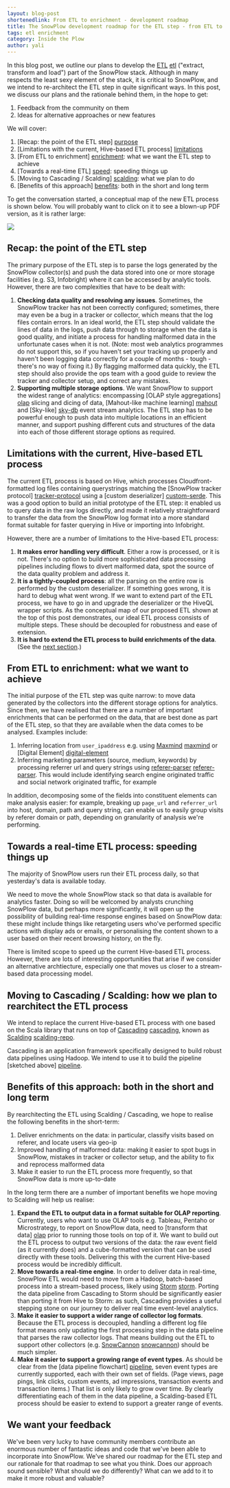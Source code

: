 ```yaml
---
layout: blog-post
shortenedlink: From ETL to enrichment - development roadmap
title: The SnowPlow development roadmap for the ETL step - from ETL to enrichment
tags: etl enrichment
category: Inside the Plow
author: yali
---
```


In this blog post, we outline our plans to develop the [ETL] [etl] ("extract, transform and load") part of the SnowPlow stack. Although in many respects the least sexy element of the stack, it is critical to SnowPlow, and we intend to re-architect the ETL step in quite significant ways. In this post, we discuss our plans and the rationale behind them, in the hope to get:

1. Feedback from the community on them
2. Ideas for alternative approaches or new features

We will cover:

1. [Recap: the point of the ETL step] [purpose]
2. [Limitations with the current, Hive-based ETL process] [limitations]
3. [From ETL to enrichment] [enrichment]: what we want the ETL step to achieve
4. [Towards a real-time ETL] [speed]: speeding things up
5. [Moving to Cascading / Scalding] [scalding]: what we plan to do
6. [Benefits of this approach] [benefits]: both in the short and long term

To get the conversation started, a conceptual map of the new ETL process is shown below. You will probably want to click on it to see a blown-up PDF version, as it is rather large:

<p><a href="/static/pdf/snowplow-scalding-etl-specification.pdf"><img src="/static/img/blog/2013/01/scalding-etl-spec.gif"></a></p>

<!--more-->

<a name="purpose"><h2>Recap: the point of the ETL step</h2></a>

The primary purpose of the ETL step is to parse the logs generated by the SnowPlow collector(s) and push the data stored into one or more storage facilities (e.g. S3, Infobright) where it can be accessed by analytic tools. However, there are two complexities that have to be dealt with:

1. **Checking data quality and resolving any issues**. Sometimes, the SnowPlow tracker has not been correctly configured; sometimes, there may even be a bug in a tracker or collector, which means that the log files contain errors. In an ideal world, the ETL step should validate the lines of data in the logs, push data through to storage when the data is good quality, and initiate a process for handling malformed data in the unfortunate cases when it is not. (Note: most web analytics programmes do not support this, so if you haven't set your tracking up properly and haven't been logging data correctly for a couple of months - tough - there's no way of fixing it.) By flagging malformed data quickly, the ETL step should also provide the ops team with a good guide to review the tracker and collector setup, and correct any mistakes.
2. **Supporting multiple storage options**. We want SnowPlow to support the widest range of analytics: encompassing [OLAP style aggregations] [olap] slicing and dicing of data, [Mahout-like machine learning] [mahout] and [Sky-like] [sky-db] event stream analytics.  The ETL step has to be powerful enough to push data into multiple locations in an efficient manner, and support pushing different cuts and structures of the data into each of those different storage options as required.

<a name="limitations"><h2>Limitations with the current, Hive-based ETL process</h2></a>

The current ETL process is based on Hive, which processes Cloudfront-formatted log files containing querystrings matching the [SnowPlow tracker protocol] [tracker-protocol] using a [custom deserializer] [custom-serde]. This was a good option to build an initial prototype of the ETL step: it enabled us to query data in the raw logs directly, and made it relatively straightforward to transfer the data from the SnowPlow log format into a more standard format suitable for faster querying in Hive or importing into Infobright.

However, there are a number of limitations to the Hive-based ETL process:

1. **It makes error handling very difficult**. Either a row is processed, or it is not. There's no option to build more sophisticated data processing pipelines including flows to divert malformed data, spot the source of the data quality problem and address it.
2. **It is a tightly-coupled process**: all the parsing on the entire row is performed by the custom deserializer. If something goes wrong, it is hard to debug what went wrong. If we want to extend part of the ETL process, we have to go in and upgrade the deserializer or the HiveQL wrapper scripts. As the conceptual map of our proposed ETL shown at the top of this post demonstrates, our ideal ETL process consists of multiple steps. These should be decoupled for robustness and ease of extension.
3. **It is hard to extend the ETL process to build enrichments of the data**. (See the [next section](#enrichments).)

<a name="enrichment"><h2>From ETL to enrichment: what we want to achieve</h2> </a>

The initial purpose of the ETL step was quite narrow: to move data generated by the collectors into the different storage options for analytics. Since then, we have realised that there are a number of important enrichments that can be performed on the data, that are best done as part of the ETL step, so that they are available when the data comes to be analysed. Examples include:

1. Inferring location from `user_ipaddress` e.g. using [Maxmind] [maxmind] or [Digital Element] [digital-element]
2. Inferring marketing parameters (source, medium, keywords) by processing referrer url and query strings using [referer-parser] [referer-parser]. This would include identifying search engine originated traffic and social network originated traffic, for example

In addition, decomposing some of the fields into constituent elements can make analysis easier: for example, breaking up `page_url` and `referrer_url` into host, domain, path and query string, can enable us to easily group visits by referer domain or path, depending on granularity of analysis we're performing.

<a name="speed"><h2>Towards a real-time ETL process: speeding things up</h2></a>

The majority of SnowPlow users run their ETL process daily, so that yesterday's data is available today. 

We need to move the whole SnowPlow stack so that data is available for analytics faster. Doing so will be welcomed by analysts crunching SnowPlow data, but perhaps more significantly, it will open up the possibility of building real-time response engines based on SnowPlow data: these might include things like retargeting users who've performed specific actions with display ads or emails, or personalising the content shown to a user based on their recent browsing history, on the fly.

There is limited scope to speed up the current Hive-based ETL process. However, there are lots of interesting opportunities that arise if we consider an alternative archtiecture, especially one that moves us closer to a stream-based data processing model.

<a name="scalding"><h2>Moving to Cascading / Scalding: how we plan to rearchitect the ETL process</h2></a>

We intend to replace the current Hive-based ETL process with one based on the Scala library that runs on top of [Cascading] [cascading], known as [Scalding] [scalding-repo].

Cascading is an application framework specifically designed to build robust data pipelines using Hadoop. We intend to use it to build the pipeline [sketched above] [pipeline].

<a name="benefits"><h2>Benefits of this approach: both in the short and long term</h2></a>

By rearchitecting the ETL using Scalding / Cascading, we hope to realise the following benefits in the short-term:

1. Deliver enrichments on the data: in particular, classify visits based on referer, and locate users via geo-ip
2. Improved handling of malformed data: making it easier to spot bugs in SnowPlow, mistakes in tracker or collector setup, and the ability to fix and reprocess malformed data
3. Make it easier to run the ETL process more frequently, so that SnowPlow data is more up-to-date

In the long term there are a number of important benefits we hope moving to Scalding will help us realise:

1. **Expand the ETL to output data in a format suitable for OLAP reporting**. Currently, users who want to use OLAP tools e.g. Tableau, Pentaho or Microstrategy, to report on SnowPlow data, need to [transform that data] [olap] prior to running those tools on top of it. We want to build out the ETL process to output two versions of the data: the raw event field (as it currently does) and a cube-formatted version that can be used directly with these tools. Delivering this with the current Hive-based process would be incredibly difficult.
2. **Move towards a real-time engine**. In order to deliver data in real-time, SnowPlow ETL would need to move from a Hadoop, batch-based process into a stream-based process, likely using [Storm] [storm]. Porting the data pipeline from Cascading to Storm should be significantly easier than porting it from Hive to Storm: as such, Cascading provides a useful stepping stone on our journey to deliver real time event-level analytics.
3. **Make it easier to support a wider range of collector log formats**. Because the ETL process is decoupled, handling a different log file format means only updating the first processing step in the data pipeline that parses the raw collector logs. That means building out the ETL to support other collectors (e.g. [SnowCannon] [snowcannon]) should be much simpler.
5. **Make it easier to support a growing range of event types**. As should be clear from the [data pipeline flowchart] [pipeline], seven event types are currently supported, each with their own set of fields. (Page views, page pings, link clicks, custom events, ad impressions, transaction events and transaction items.) That list is only likely to grow over time. By clearly differentiating each of them in the data pipeline, a Scalding-based ETL process should be easier to extend to support a greater range of events.

## We want your feedback

We've been very lucky to have community members contribute an enormous number of fantastic ideas and code that we've been able to incorporate into SnowPlow. We've shared our roadmap for the ETL step and our rationale for that roadmap to see what you think. Does our approach sound sensible? What should we do differently? What can we add to it to make it more robust and valuable?

[etl]: https://github.com/snowplow/snowplow/wiki/etl
[collector-dev-roadmap]: /blog/2013/01/07/the-clojure-collector-in-detail/
[clojure-collector]: https://github.com/snowplow/snowplow/wiki/setting-up-the-clojure-collector
[scalding-spec-top-half]: /static/img/blog/2013/01/scalding-etl-spec-1-2.gif
[scalding-spec-bottom-half]: /static/img/blog/2013/01/scalding-etl-spec-2-2.gif
[scalding-spec-total]: /static/img/blog/2013/01/scalding-etl-spec.gif
[purpose]: /blog/2013/01/09/from-etl-to-enrichment/#purpose
[limitations]: /blog/2013/01/09/from-etl-to-enrichment/#limitations
[enrichment]: /blog/2013/01/09/from-etl-to-enrichment/#enrichment
[scalding]: /blog/2013/01/09/from-etl-to-enrichment/#scalding
[benefits]: /blog/2013/01/09/from-etl-to-enrichment/#benefits
[speed]: /blog/2013/01/09/from-etl-to-enrichment/#speed
[olap]: /analytics/tools-and-techniques/converting-snowplow-data-into-a-format-suitable-for-olap.html
[mahout]: http://mahout.apache.org/
[sky-db]: https://github.com/skydb
[custom-serde]: https://github.com/snowplow/snowplow/tree/master/3-etl/hive-etl/snowplow-log-deserializers
[maxmind]: http://www.maxmind.com/en/geolocation_landing
[digital-element]: http://www.digitalelement.com/our_technology/our_technology.html
[referer-parser]: https://github.com/snowplow/referer-parser 
[cascading]: http://www.cascading.org/
[scalding-repo]: https://github.com/twitter/scalding
[pipeline]: /static/pdf/snowplow-scalding-etl-specification.pdf
[storm]: http://storm-project.net/
[snowcannon]: /blog/2012/08/13/introducing-snow-cannon-a-node-js-collector-for-snowplow/
[tracker-protocol]: https://github.com/snowplow/snowplow/wiki/snowplow-tracker-protocol